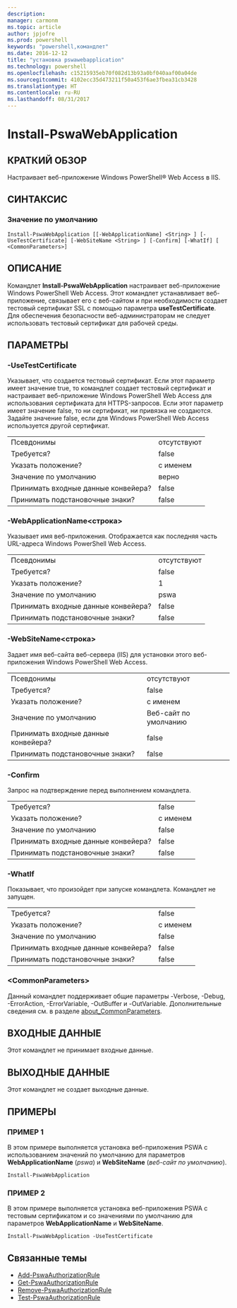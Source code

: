 ```yaml
---
description: 
manager: carmonm
ms.topic: article
author: jpjofre
ms.prod: powershell
keywords: "powershell,командлет"
ms.date: 2016-12-12
title: "установка pswawebapplication"
ms.technology: powershell
ms.openlocfilehash: c15215935eb70f082d13b93a0bf040aaf00a04de
ms.sourcegitcommit: 4102ecc35d473211f50a453f6ae3fbea31cb3428
ms.translationtype: HT
ms.contentlocale: ru-RU
ms.lasthandoff: 08/31/2017
---
```

#  <a name="install-pswawebapplication"></a>Install-PswaWebApplication

##  <a name="synopsis"></a>КРАТКИЙ ОБЗОР

Настраивает веб-приложение Windows PowerShell® Web Access в IIS.

## <a name="syntax"></a>СИНТАКСИС

### <a name="default"></a>Значение по умолчанию
```
Install-PswaWebApplication [[-WebApplicationName] <String> ] [-UseTestCertificate] [-WebSiteName <String> ] [-Confirm] [-WhatIf] [ <CommonParameters>]
```

## <a name="description"></a>ОПИСАНИЕ

Командлет **Install-PswaWebApplication** настраивает веб-приложение Windows PowerShell Web Access. Этот командлет устанавливает веб-приложение, связывает его с веб-сайтом и при необходимости создает тестовый сертификат SSL с помощью параметра **useTestCertificate**. Для обеспечения безопасности веб-администраторам не следует использовать тестовый сертификат для рабочей среды.

## <a name="parameters"></a>ПАРАМЕТРЫ

### <a name="-usetestcertificate"></a>-UseTestCertificate

Указывает, что создается тестовый сертификат. Если этот параметр имеет значение true, то командлет создает тестовый сертификат и настраивает веб-приложение Windows PowerShell Web Access для использования сертификата для HTTPS-запросов. Если этот параметр имеет значение false, то ни сертификат, ни привязка не создаются. Задайте значение false, если для Windows PowerShell Web Access используется другой сертификат.

|||  
|-|-|
| Псевдонимы                              | отсутствуют                                 |
| Требуется?                            | false                                |
| Указать положение?                            | с именем                                |
| Значение по умолчанию                        | верно                                 |
| Принимать входные данные конвейера?               | false                                |
| Принимать подстановочные знаки?          | false                                |

### <a name="-webapplicationnameltstringgt"></a>-WebApplicationName&lt;строка&gt;

Указывает имя веб-приложения. Отображается как последняя часть URL-адреса Windows PowerShell Web Access.

|||  
|-|-|
| Псевдонимы                              | отсутствуют                                 |
| Требуется?                            | false                                |
| Указать положение?                            | 1                                    |
| Значение по умолчанию                        | pswa                                 |
| Принимать входные данные конвейера?               | false                                |
| Принимать подстановочные знаки?          | false                                |

### <a name="-websitenameltstringgt"></a>-WebSiteName&lt;строка&gt;

Задает имя веб-сайта веб-сервера (IIS) для установки этого веб-приложения Windows PowerShell Web Access.

|||  
|-|-|
| Псевдонимы                              | отсутствуют                                 |
| Требуется?                            | false                                |
| Указать положение?                            | с именем                                |
| Значение по умолчанию                        | Веб-сайт по умолчанию                     |
| Принимать входные данные конвейера?               | false                                |
| Принимать подстановочные знаки?          | false                                |

### <a name="-confirm"></a>-Confirm

Запрос на подтверждение перед выполнением командлета.

|||  
|-|-|
| Требуется?                            | false                                |
| Указать положение?                            | с именем                                |
| Значение по умолчанию                        | false                                |
| Принимать входные данные конвейера?               | false                                |
| Принимать подстановочные знаки?          | false                                |

### <a name="-whatif"></a>-WhatIf

Показывает, что произойдет при запуске командлета.
Командлет не запущен.

|||  
|-|-|
| Требуется?                            | false                                |
| Указать положение?                            | с именем                                |
| Значение по умолчанию                        | false                                |
| Принимать входные данные конвейера?               | false                                |
| Принимать подстановочные знаки?          | false                                |

### <a name="ltcommonparametersgt"></a>&lt;CommonParameters&gt;

Данный командлет поддерживает общие параметры -Verbose, -Debug, -ErrorAction, -ErrorVariable, -OutBuffer и -OutVariable.
Дополнительные сведения см. в разделе [about_CommonParameters](http://go.microsoft.com/fwlink/p/?LinkID=113216).

## <a name="inputs"></a>ВХОДНЫЕ ДАННЫЕ

Этот командлет не принимает входные данные.

##  <a name="outputs"></a>ВЫХОДНЫЕ ДАННЫЕ

Этот командлет не создает выходные данные.

## <a name="examples"></a>ПРИМЕРЫ

### <a name="example-1"></a>ПРИМЕР 1

В этом примере выполняется установка веб-приложения PSWA с использованием значений по умолчанию для параметров **WebApplicationName** (*pswa*) и **WebSiteName** (*веб-сайт по умолчанию*).

```
Install-PswaWebApplication
```

### <a name="example-2"></a>ПРИМЕР 2

В этом примере выполняется установка веб-приложения PSWA с тестовым сертификатом и со значениями по умолчанию для параметров **WebApplicationName** и **WebSiteName**.

```
Install-PswaWebApplication -UseTestCertificate
```

##  <a name="related-topics"></a>Связанные темы

-  [Add-PswaAuthorizationRule](add-pswaauthorizationrule.md)
-  [Get-PswaAuthorizationRule](get-pswaauthorizationrule.md)
-  [Remove-PswaAuthorizationRule](remove-pswaauthorizationrule.md)
-  [Test-PswaAuthorizationRule](test-pswaauthorizationrule.md)
